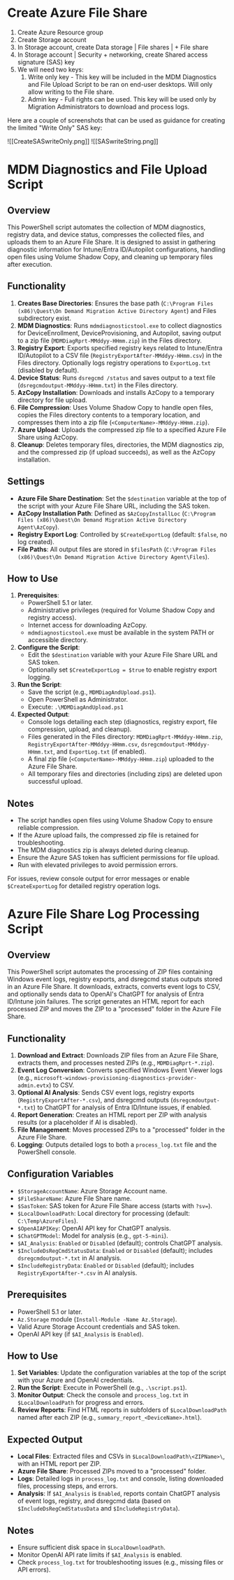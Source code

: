 # Create Azure File Share

1. Create Azure Resource group
2. Create Storage account
3. In Storage account, create Data storage | File shares | + File share
4. In Storage account | Security + networking, create Shared access signature (SAS) key
5. We will need two keys:
	1. Write only key - This key will be included in the MDM Diagnostics and File Upload Script to be ran on end-user desktops. Will only allow writing to the File share.
	2. Admin key - Full rights can be used. This key will be used only by Migration Administrators to download and process logs.

Here are a couple of screenshots that can be used as guidance for creating the limited "Write Only" SAS key:

![[CreateSASwriteOnly.png]]
![[SASwriteString.png]]


# MDM Diagnostics and File Upload Script

## Overview
This PowerShell script automates the collection of MDM diagnostics, registry data, and device status, compresses the collected files, and uploads them to an Azure File Share. It is designed to assist in gathering diagnostic information for Intune/Entra ID/Autopilot configurations, handling open files using Volume Shadow Copy, and cleaning up temporary files after execution.

## Functionality
1. **Creates Base Directories**: Ensures the base path (`C:\Program Files (x86)\Quest\On Demand Migration Active Directory Agent`) and Files subdirectory exist.
2. **MDM Diagnostics**: Runs `mdmdiagnosticstool.exe` to collect diagnostics for DeviceEnrollment, DeviceProvisioning, and Autopilot, saving output to a zip file (`MDMDiagRprt-MMddyy-HHmm.zip`) in the Files directory.
3. **Registry Export**: Exports specified registry keys related to Intune/Entra ID/Autopilot to a CSV file (`RegistryExportAfter-MMddyy-HHmm.csv`) in the Files directory. Optionally logs registry operations to `ExportLog.txt` (disabled by default).
4. **Device Status**: Runs `dsregcmd /status` and saves output to a text file (`dsregcmdoutput-MMddyy-HHmm.txt`) in the Files directory.
5. **AzCopy Installation**: Downloads and installs AzCopy to a temporary directory for file upload.
6. **File Compression**: Uses Volume Shadow Copy to handle open files, copies the Files directory contents to a temporary location, and compresses them into a zip file (`<ComputerName>-MMddyy-HHmm.zip`).
7. **Azure Upload**: Uploads the compressed zip file to a specified Azure File Share using AzCopy.
8. **Cleanup**: Deletes temporary files, directories, the MDM diagnostics zip, and the compressed zip (if upload succeeds), as well as the AzCopy installation.

## Settings
- **Azure File Share Destination**: Set the `$destination` variable at the top of the script with your Azure File Share URL, including the SAS token.
- **AzCopy Installation Path**: Defined as `$AzCopyInstallLoc` (`C:\Program Files (x86)\Quest\On Demand Migration Active Directory Agent\AzCopy`).
- **Registry Export Log**: Controlled by `$CreateExportLog` (default: `$false`, no log created).
- **File Paths**: All output files are stored in `$filesPath` (`C:\Program Files (x86)\Quest\On Demand Migration Active Directory Agent\Files`).

## How to Use
1. **Prerequisites**:
   - PowerShell 5.1 or later.
   - Administrative privileges (required for Volume Shadow Copy and registry access).
   - Internet access for downloading AzCopy.
   - `mdmdiagnosticstool.exe` must be available in the system PATH or accessible directory.
2. **Configure the Script**:
   - Edit the `$destination` variable with your Azure File Share URL and SAS token.
   - Optionally set `$CreateExportLog = $true` to enable registry export logging.
3. **Run the Script**:
   - Save the script (e.g., `MDMDiagAndUpload.ps1`).
   - Open PowerShell as Administrator.
   - Execute: `.\MDMDiagAndUpload.ps1`
4. **Expected Output**:
   - Console logs detailing each step (diagnostics, registry export, file compression, upload, and cleanup).
   - Files generated in the Files directory: `MDMDiagRprt-MMddyy-HHmm.zip`, `RegistryExportAfter-MMddyy-HHmm.csv`, `dsregcmdoutput-MMddyy-HHmm.txt`, and `ExportLog.txt` (if enabled).
   - A final zip file (`<ComputerName>-MMddyy-HHmm.zip`) uploaded to the Azure File Share.
   - All temporary files and directories (including zips) are deleted upon successful upload.

## Notes
- The script handles open files using Volume Shadow Copy to ensure reliable compression.
- If the Azure upload fails, the compressed zip file is retained for troubleshooting.
- The MDM diagnostics zip is always deleted during cleanup.
- Ensure the Azure SAS token has sufficient permissions for file upload.
- Run with elevated privileges to avoid permission errors.

For issues, review console output for error messages or enable `$CreateExportLog` for detailed registry operation logs.



# Azure File Share Log Processing Script

## Overview
This PowerShell script automates the processing of ZIP files containing Windows event logs, registry exports, and dsregcmd status outputs stored in an Azure File Share. It downloads, extracts, converts event logs to CSV, and optionally sends data to OpenAI's ChatGPT for analysis of Entra ID/Intune join failures. The script generates an HTML report for each processed ZIP and moves the ZIP to a "processed" folder in the Azure File Share.

## Functionality
1. **Download and Extract**: Downloads ZIP files from an Azure File Share, extracts them, and processes nested ZIPs (e.g., `MDMDiagRprt-*.zip`).
2. **Event Log Conversion**: Converts specified Windows Event Viewer logs (e.g., `microsoft-windows-provisioning-diagnostics-provider-admin.evtx`) to CSV.
3. **Optional AI Analysis**: Sends CSV event logs, registry exports (`RegistryExportAfter-*.csv`), and dsregcmd outputs (`dsregcmdoutput-*.txt`) to ChatGPT for analysis of Entra ID/Intune issues, if enabled.
4. **Report Generation**: Creates an HTML report per ZIP with analysis results (or a placeholder if AI is disabled).
5. **File Management**: Moves processed ZIPs to a "processed" folder in the Azure File Share.
6. **Logging**: Outputs detailed logs to both a `process_log.txt` file and the PowerShell console.

## Configuration Variables
- `$StorageAccountName`: Azure Storage Account name.
- `$FileShareName`: Azure File Share name.
- `$SasToken`: SAS token for Azure File Share access (starts with `?sv=`).
- `$LocalDownloadPath`: Local directory for processing (default: `C:\Temp\AzureFiles`).
- `$OpenAIAPIKey`: OpenAI API key for ChatGPT analysis.
- `$ChatGPTModel`: Model for analysis (e.g., `gpt-5-mini`).
- `$AI_Analysis`: `Enabled` or `Disabled` (default); controls ChatGPT analysis.
- `$IncludeDsRegCmdStatusData`: `Enabled` or `Disabled` (default); includes `dsregcmdoutput-*.txt` in AI analysis.
- `$IncludeRegistryData`: `Enabled` or `Disabled` (default); includes `RegistryExportAfter-*.csv` in AI analysis.

## Prerequisites
- PowerShell 5.1 or later.
- `Az.Storage` module (`Install-Module -Name Az.Storage`).
- Valid Azure Storage Account credentials and SAS token.
- OpenAI API key (if `$AI_Analysis` is `Enabled`).

## How to Use
1. **Set Variables**: Update the configuration variables at the top of the script with your Azure and OpenAI credentials.
2. **Run the Script**: Execute in PowerShell (e.g., `.\script.ps1`).
3. **Monitor Output**: Check the console and `process_log.txt` in `$LocalDownloadPath` for progress and errors.
4. **Review Reports**: Find HTML reports in subfolders of `$LocalDownloadPath` named after each ZIP (e.g., `summary_report_<DeviceName>.html`).

## Expected Output
- **Local Files**: Extracted files and CSVs in `$LocalDownloadPath\<ZIPName>\`, with an HTML report per ZIP.
- **Azure File Share**: Processed ZIPs moved to a "processed" folder.
- **Logs**: Detailed logs in `process_log.txt` and console, listing downloaded files, processing steps, and errors.
- **Analysis**: If `$AI_Analysis` is `Enabled`, reports contain ChatGPT analysis of event logs, registry, and dsregcmd data (based on `$IncludeDsRegCmdStatusData` and `$IncludeRegistryData`).

## Notes
- Ensure sufficient disk space in `$LocalDownloadPath`.
- Monitor OpenAI API rate limits if `$AI_Analysis` is enabled.
- Check `process_log.txt` for troubleshooting issues (e.g., missing files or API errors).